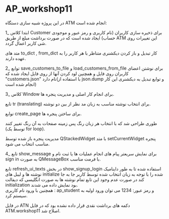 # AP_workshop11
در این پروژه شبیه سازی دستگاه ATM انجام شده است:  

1_
ابتدا کلاس Customer برای ذخیره سازی کاربران (نام کاربری و رمز عبور و موجودی حساب) ایجاد شده است که در صورت برداشت مبلغ از طریق ATM این تغییرات روی شی کاربر اعمال گردد.   

متد های to_dict , from_dict کار تبدیل و باز کردن دیکشنری متناظر با هر کاربر را به عهده دارند.   

2_
توابع save_customers_to_file و load_customers_from_file برای نوشتن اعضای کاربران روی فایل و همچنین لود کردن آنها از روی فایل ایجاد شده که "customers.json" نام دارد(با استفاده از json.dump و توابع تبدیل به دیکشنری این کار انجام شده است)  

3_
کلاس Window برای انجام کار اصلی و مدیریت پنجره ها.  

تابع tr (translating) برای انتخاب نوشته مناسب به زبان مد نظر از بین دو نوشته.  

توابع create_page برای ساختن پنجره ها.  

طوری طراحی شد که با انتخاب هر زبان رنگ پس زمینه صفحات به آن رنگ تغییر کنند (توسط یک for loop).  

مدیریت پنجره باز شده توسط QStackedWidget با متد setCurrentWidget پنجره مناسب انتخاب می شود.  

4_
تابع show_message برای نمایش سریعتر پیام های انجام عملیات ها یا ثبت نام و sign in به صورت QMessageBox با فرمت مناسب.   

تابع refresh_ui_texts در بخش show_signup_login استفاده شده تا به طور داینامیک نوشته ها و لیبل های initialize شده را با توجه به زبان انتخاب شده توسط کاربر جا به جا کند در صورت عدم وجود این تابع تمام نوشته ها به صورت انگلیسی که دیفالت initialization بود نمایش داده می شدند.   
همچنین با ورود نام کاربری : ap_student و رمز عبور: 1234 می توان ورود اولیه به سیستم کرد.  


در فایل ATN دکمه های برداشت نقدی قرار داده نشده بود که در فایل ATM.workshop11 اصلاح شد.  
